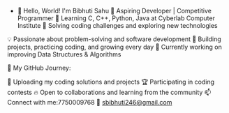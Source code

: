 - 👋 Hello, World! I'm Bibhuti Sahu
🔹 Aspiring Developer | Competitive Programmer
🔹 Learning C, C++, Python, Java at Cyberlab Computer Institute
🔹 Solving coding challenges and exploring new technologies

💡 Passionate about problem-solving and software development
🚀 Building projects, practicing coding, and growing every day
🌱 Currently working on improving Data Structures & Algorithms

📌 My GitHub Journey:

🌟 Uploading my coding solutions and projects
🏆 Participating in coding contests
🔥 Open to collaborations and learning from the community
📫 Connect with me:7750009768
🔗 sbibhuti246@gmail.com

<!---
MrBibhu06/MrBibhu06 is a ✨ special ✨ repository because its `README.md` (this file) appears on your GitHub profile.
You can click the Preview link to take a look at your changes.
--->
